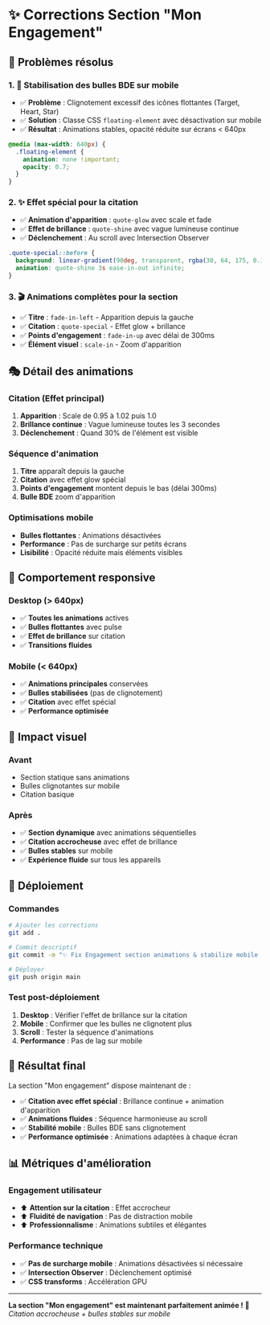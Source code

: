 # ✨ Corrections Section "Mon Engagement"

## 🎯 **Problèmes résolus**

### 1. 📱 **Stabilisation des bulles BDE sur mobile**
- ✅ **Problème** : Clignotement excessif des icônes flottantes (Target, Heart, Star)
- ✅ **Solution** : Classe CSS `floating-element` avec désactivation sur mobile
- ✅ **Résultat** : Animations stables, opacité réduite sur écrans < 640px

```css
@media (max-width: 640px) {
  .floating-element {
    animation: none !important;
    opacity: 0.7;
  }
}
```

### 2. ✨ **Effet spécial pour la citation**
- ✅ **Animation d'apparition** : `quote-glow` avec scale et fade
- ✅ **Effet de brillance** : `quote-shine` avec vague lumineuse continue
- ✅ **Déclenchement** : Au scroll avec Intersection Observer

```css
.quote-special::before {
  background: linear-gradient(90deg, transparent, rgba(30, 64, 175, 0.1), transparent);
  animation: quote-shine 3s ease-in-out infinite;
}
```

### 3. 🎬 **Animations complètes pour la section**
- ✅ **Titre** : `fade-in-left` - Apparition depuis la gauche
- ✅ **Citation** : `quote-special` - Effet glow + brillance
- ✅ **Points d'engagement** : `fade-in-up` avec délai de 300ms
- ✅ **Élément visuel** : `scale-in` - Zoom d'apparition

## 🎭 **Détail des animations**

### **Citation (Effet principal)**
1. **Apparition** : Scale de 0.95 à 1.02 puis 1.0
2. **Brillance continue** : Vague lumineuse toutes les 3 secondes
3. **Déclenchement** : Quand 30% de l'élément est visible

### **Séquence d'animation**
1. **Titre** apparaît depuis la gauche
2. **Citation** avec effet glow spécial
3. **Points d'engagement** montent depuis le bas (délai 300ms)
4. **Bulle BDE** zoom d'apparition

### **Optimisations mobile**
- **Bulles flottantes** : Animations désactivées
- **Performance** : Pas de surcharge sur petits écrans
- **Lisibilité** : Opacité réduite mais éléments visibles

## 📱 **Comportement responsive**

### **Desktop (> 640px)**
- ✅ **Toutes les animations** actives
- ✅ **Bulles flottantes** avec pulse
- ✅ **Effet de brillance** sur citation
- ✅ **Transitions fluides**

### **Mobile (< 640px)**
- ✅ **Animations principales** conservées
- ✅ **Bulles stabilisées** (pas de clignotement)
- ✅ **Citation** avec effet spécial
- ✅ **Performance optimisée**

## 🎯 **Impact visuel**

### **Avant**
- Section statique sans animations
- Bulles clignotantes sur mobile
- Citation basique

### **Après**
- ✅ **Section dynamique** avec animations séquentielles
- ✅ **Citation accrocheuse** avec effet de brillance
- ✅ **Bulles stables** sur mobile
- ✅ **Expérience fluide** sur tous les appareils

## 🚀 **Déploiement**

### **Commandes**
```bash
# Ajouter les corrections
git add .

# Commit descriptif
git commit -m "✨ Fix Engagement section animations & stabilize mobile bubbles"

# Déployer
git push origin main
```

### **Test post-déploiement**
1. **Desktop** : Vérifier l'effet de brillance sur la citation
2. **Mobile** : Confirmer que les bulles ne clignotent plus
3. **Scroll** : Tester la séquence d'animations
4. **Performance** : Pas de lag sur mobile

## 🎉 **Résultat final**

La section "Mon engagement" dispose maintenant de :
- ✅ **Citation avec effet spécial** : Brillance continue + animation d'apparition
- ✅ **Animations fluides** : Séquence harmonieuse au scroll
- ✅ **Stabilité mobile** : Bulles BDE sans clignotement
- ✅ **Performance optimisée** : Animations adaptées à chaque écran

## 📊 **Métriques d'amélioration**

### **Engagement utilisateur**
- ⬆️ **Attention sur la citation** : Effet accrocheur
- ⬆️ **Fluidité de navigation** : Pas de distraction mobile
- ⬆️ **Professionnalisme** : Animations subtiles et élégantes

### **Performance technique**
- ✅ **Pas de surcharge mobile** : Animations désactivées si nécessaire
- ✅ **Intersection Observer** : Déclenchement optimisé
- ✅ **CSS transforms** : Accélération GPU

---

**La section "Mon engagement" est maintenant parfaitement animée ! 🌟**
*Citation accrocheuse + bulles stables sur mobile*
